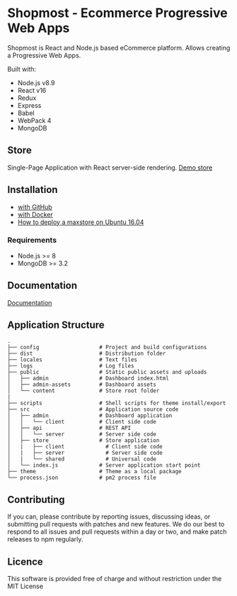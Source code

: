 # Shopmost - Ecommerce Progressive Web Apps

Shopmost is React and Node.js based eCommerce platform. Allows creating a Progressive Web Apps.

Built with:
* Node.js v8.9
* React v16
* Redux
* Express
* Babel
* WebPack 4
* MongoDB

## Store
Single-Page Application with React server-side rendering. [Demo store](http://176.104.107.227/)

## Installation

- [with GitHub](https://github.com/alperendev98/Shopmost/blob/master/docs/getting-started.md)
- [with Docker](https://github.comalperendev98/Shopmost/blob/master/docs/getting-started-docker.md)
- [How to deploy a maxstore on Ubuntu 16.04](https://github.com/alperendev98/Shopmost/blob/master/docs/how-to-deploy-a-Shopmost-on-ubuntu-16-04.md)

### Requirements
* Node.js >= 8
* MongoDB >= 3.2


## Documentation

[Documentation](https://github.com/alperendev98/Shopmost/tree/master/docs)


## Application Structure

```
.
├── config                   # Project and build configurations
├── dist                     # Distribution folder
├── locales                  # Text files
├── logs                     # Log files
├── public                   # Static public assets and uploads
│   ├── admin                # Dashboard index.html
│   ├── admin-assets         # Dashboard assets
│   └── content              # Store root folder
|
├── scripts                  # Shell scripts for theme install/export
├── src                      # Application source code
│   ├── admin                # Dashboard application
│   │   └── client           # Client side code
│   ├── api                  # REST API
│   │   └── server           # Server side code
│   ├── store                # Store application
│   |   ├── client             # Client side code
│   |   ├── server             # Server side code
│   |   └── shared             # Universal code
│   └── index.js             # Server application start point
├── theme                    # Theme as a local package
└── process.json             # pm2 process file
```

## Contributing

If you can, please contribute by reporting issues, discussing ideas, or submitting pull requests with patches and new features. We do our best to respond to all issues and pull requests within a day or two, and make patch releases to npm regularly.


## Licence

This software is provided free of charge and without restriction under the MIT License

